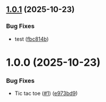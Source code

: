 ## [1.0.1](https://github.com/sriramsundhar/interviewSamples/compare/v1.0.0...v1.0.1) (2025-10-23)


### Bug Fixes

* test ([fbc814b](https://github.com/sriramsundhar/interviewSamples/commit/fbc814b76bb5236cafd14e7dbe24840ae5cc9d28))

# 1.0.0 (2025-10-23)


### Bug Fixes

* Tic tac toe ([#1](https://github.com/sriramsundhar/interviewSamples/issues/1)) ([e973bd9](https://github.com/sriramsundhar/interviewSamples/commit/e973bd96eaea17b1976e6224459b60719dd7b5bd))
